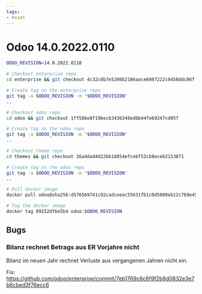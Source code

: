 ```yaml
---
tags:
- Asset
---
```

# Odoo 14.0.2022.0110

```bash
ODOO_REVISION=14.0.2022.0110

# Checkout enterprise repo
cd enterprise && git checkout 4c32c8b7e5206b2106aace6987222c0458ddc86f

# Create tag on the enterprise repo
git tag -a $ODOO_REVISION -m "$ODOO_REVISION"
..

# Checkout odoo repo
cd odoo && git checkout 1ff58be8f19becb3436348ed6b44fe69247cd057

# Create tag on the odoo repo
git tag -a $ODOO_REVISION -m "$ODOO_REVISION"
..

# Checkout theme repo
cd themes && git checkout 26a4dad4d22bb18854efcebf52cb8eceb2153871

# Create tag on the odoo repo
git tag -a $ODOO_REVISION -m "$ODOO_REVISION"
..

# Pull docker image
docker pull odoo@sha256:d576569741c92cadceeac55631fb1c0d5809eb12c7b9e45753c40916270ce91d

# Tag the docker image
docker tag 89152df6e5b4 odoo:$ODOO_REVISION
```

## Bugs

### Bilanz rechnet Betrags aus ER Vorjahre nicht

Bilanz im neuen Jahr rechnet Verluste aus vergangenen Jahren nicht ein.

Fix: <https://github.com/odoo/enterprise/commit/7eb1769c6c6f9f2b6d0832e3e7b6cbed3f76ecc6>